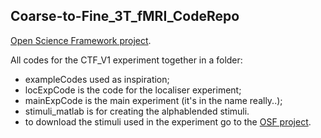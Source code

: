 ## Coarse-to-Fine_3T_fMRI_CodeRepo
[Open Science Framework project](https://osf.io/q3yux/?view_only=1a8319f0410246df8752d343d7924458).

All codes for the CTF_V1 experiment together in a folder:
- exampleCodes used as inspiration;
- locExpCode is the code for the localiser experiment;
- mainExpCode is the main experiment (it's in the name really..);
- stimuli_matlab is for creating the alphablended stimuli.
- to download the stimuli used in the experiment go to the [OSF
  project](https://osf.io/q3yux/?view_only=1a8319f0410246df8752d343d7924458).
